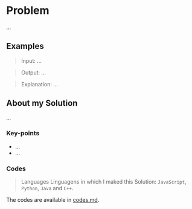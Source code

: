 # Problem

...

## Examples

> Input: ...

> Output: ...

> Explanation: ...


## About my Solution

...

### Key-points

- ...
- ...

### Codes

> Languages Linguagens in which I maked this Solution: `JavaScript`, `Python`, `Java` and `C++`.

The codes are available in [codes.md](./codes.md).